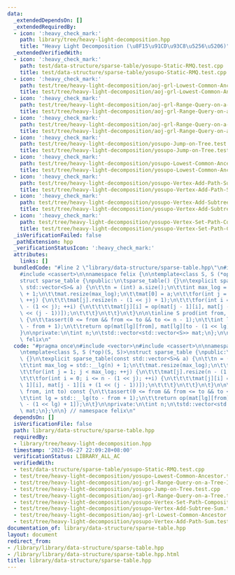 ```yaml
---
data:
  _extendedDependsOn: []
  _extendedRequiredBy:
  - icon: ':heavy_check_mark:'
    path: library/tree/heavy-light-decomposition.hpp
    title: "Heavy Light Decomposition (\u8F15\u91CD\u93C8\u5256\u5206)"
  _extendedVerifiedWith:
  - icon: ':heavy_check_mark:'
    path: test/data-structure/sparse-table/yosupo-Static-RMQ.test.cpp
    title: test/data-structure/sparse-table/yosupo-Static-RMQ.test.cpp
  - icon: ':heavy_check_mark:'
    path: test/tree/heavy-light-decomposition/aoj-grl-Lowest-Common-Ancestor.test.cpp
    title: test/tree/heavy-light-decomposition/aoj-grl-Lowest-Common-Ancestor.test.cpp
  - icon: ':heavy_check_mark:'
    path: test/tree/heavy-light-decomposition/aoj-grl-Range-Query-on-a-Tree-II.test.cpp
    title: test/tree/heavy-light-decomposition/aoj-grl-Range-Query-on-a-Tree-II.test.cpp
  - icon: ':heavy_check_mark:'
    path: test/tree/heavy-light-decomposition/aoj-grl-Range-Query-on-a-Tree.test.cpp
    title: test/tree/heavy-light-decomposition/aoj-grl-Range-Query-on-a-Tree.test.cpp
  - icon: ':heavy_check_mark:'
    path: test/tree/heavy-light-decomposition/yosupo-Jump-on-Tree.test.cpp
    title: test/tree/heavy-light-decomposition/yosupo-Jump-on-Tree.test.cpp
  - icon: ':heavy_check_mark:'
    path: test/tree/heavy-light-decomposition/yosupo-Lowest-Common-Ancestor.test.cpp
    title: test/tree/heavy-light-decomposition/yosupo-Lowest-Common-Ancestor.test.cpp
  - icon: ':heavy_check_mark:'
    path: test/tree/heavy-light-decomposition/yosupo-Vertex-Add-Path-Sum.test.cpp
    title: test/tree/heavy-light-decomposition/yosupo-Vertex-Add-Path-Sum.test.cpp
  - icon: ':heavy_check_mark:'
    path: test/tree/heavy-light-decomposition/yosupo-Vertex-Add-Subtree-Sum.test.cpp
    title: test/tree/heavy-light-decomposition/yosupo-Vertex-Add-Subtree-Sum.test.cpp
  - icon: ':heavy_check_mark:'
    path: test/tree/heavy-light-decomposition/yosupo-Vertex-Set-Path-Composite.test.cpp
    title: test/tree/heavy-light-decomposition/yosupo-Vertex-Set-Path-Composite.test.cpp
  _isVerificationFailed: false
  _pathExtension: hpp
  _verificationStatusIcon: ':heavy_check_mark:'
  attributes:
    links: []
  bundledCode: "#line 2 \"library/data-structure/sparse-table.hpp\"\n#include <vector>\n\
    #include <cassert>\n\nnamespace felix {\n\ntemplate<class S, S (*op)(S, S)>\n\
    struct sparse_table {\npublic:\n\tsparse_table() {}\n\texplicit sparse_table(const\
    \ std::vector<S>& a) {\n\t\tn = (int) a.size();\n\t\tint max_log = std::__lg(n)\
    \ + 1;\n\t\tmat.resize(max_log);\n\t\tmat[0] = a;\n\t\tfor(int j = 1; j < max_log;\
    \ ++j) {\n\t\t\tmat[j].resize(n - (1 << j) + 1);\n\t\t\tfor(int i = 0; i <= n\
    \ - (1 << j); ++i) {\n\t\t\t\tmat[j][i] = op(mat[j - 1][i], mat[j - 1][i + (1\
    \ << (j - 1))]);\n\t\t\t}\n\t\t}\n\t}\n\n\tinline S prod(int from, int to) const\
    \ {\n\t\tassert(0 <= from && from <= to && to <= n - 1);\n\t\tint lg = std::__lg(to\
    \ - from + 1);\n\t\treturn op(mat[lg][from], mat[lg][to - (1 << lg) + 1]);\n\t\
    }\n\nprivate:\n\tint n;\n\tstd::vector<std::vector<S>> mat;\n};\n\n} // namespace\
    \ felix\n"
  code: "#pragma once\n#include <vector>\n#include <cassert>\n\nnamespace felix {\n\
    \ntemplate<class S, S (*op)(S, S)>\nstruct sparse_table {\npublic:\n\tsparse_table()\
    \ {}\n\texplicit sparse_table(const std::vector<S>& a) {\n\t\tn = (int) a.size();\n\
    \t\tint max_log = std::__lg(n) + 1;\n\t\tmat.resize(max_log);\n\t\tmat[0] = a;\n\
    \t\tfor(int j = 1; j < max_log; ++j) {\n\t\t\tmat[j].resize(n - (1 << j) + 1);\n\
    \t\t\tfor(int i = 0; i <= n - (1 << j); ++i) {\n\t\t\t\tmat[j][i] = op(mat[j -\
    \ 1][i], mat[j - 1][i + (1 << (j - 1))]);\n\t\t\t}\n\t\t}\n\t}\n\n\tinline S prod(int\
    \ from, int to) const {\n\t\tassert(0 <= from && from <= to && to <= n - 1);\n\
    \t\tint lg = std::__lg(to - from + 1);\n\t\treturn op(mat[lg][from], mat[lg][to\
    \ - (1 << lg) + 1]);\n\t}\n\nprivate:\n\tint n;\n\tstd::vector<std::vector<S>>\
    \ mat;\n};\n\n} // namespace felix\n"
  dependsOn: []
  isVerificationFile: false
  path: library/data-structure/sparse-table.hpp
  requiredBy:
  - library/tree/heavy-light-decomposition.hpp
  timestamp: '2023-06-27 22:09:28+08:00'
  verificationStatus: LIBRARY_ALL_AC
  verifiedWith:
  - test/data-structure/sparse-table/yosupo-Static-RMQ.test.cpp
  - test/tree/heavy-light-decomposition/yosupo-Lowest-Common-Ancestor.test.cpp
  - test/tree/heavy-light-decomposition/aoj-grl-Range-Query-on-a-Tree-II.test.cpp
  - test/tree/heavy-light-decomposition/yosupo-Jump-on-Tree.test.cpp
  - test/tree/heavy-light-decomposition/aoj-grl-Range-Query-on-a-Tree.test.cpp
  - test/tree/heavy-light-decomposition/yosupo-Vertex-Set-Path-Composite.test.cpp
  - test/tree/heavy-light-decomposition/yosupo-Vertex-Add-Subtree-Sum.test.cpp
  - test/tree/heavy-light-decomposition/aoj-grl-Lowest-Common-Ancestor.test.cpp
  - test/tree/heavy-light-decomposition/yosupo-Vertex-Add-Path-Sum.test.cpp
documentation_of: library/data-structure/sparse-table.hpp
layout: document
redirect_from:
- /library/library/data-structure/sparse-table.hpp
- /library/library/data-structure/sparse-table.hpp.html
title: library/data-structure/sparse-table.hpp
---
```

